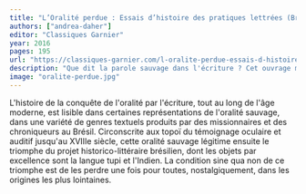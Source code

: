 ```yaml
---
title: "L’Oralité perdue : Essais d’histoire des pratiques lettrées (Brésil, xvie-xixe siècle)"
authors: ["andrea-daher"]
editor: "Classiques Garnier"
year: 2016
pages: 195
url: "https://classiques-garnier.com/l-oralite-perdue-essais-d-histoire-des-pratiques-lettrees-bresil-xvie-xixe-siecle.html"
description: "Que dit la parole sauvage dans l'écriture ? Cet ouvrage montre comment les récits des missionnaires sur les Indiens du Brésil des xvie et xviie siècles représentent l'oralité indigène et met en évidence les multiples politiques des langues dans les textes et leurs appropriations jusqu'au xxe siècle."
image: "oralite-perdue.jpg"
---
```


L'histoire de la conquête de l'oralité par l'écriture, tout au long de l'âge moderne, est lisible dans certaines représentations de l'oralité sauvage, dans une variété de genres textuels produits par des missionnaires et des chroniqueurs au Brésil. Circonscrite aux topoï du témoignage oculaire et auditif jusqu'au XVIIIe siècle, cette oralité sauvage légitime ensuite le triomphe du projet historico-littéraire brésilien, dont les objets par excellence sont la langue tupi et l'Indien. La condition sine qua non de ce triomphe est de les perdre une fois pour toutes, nostalgiquement, dans les origines les plus lointaines.
